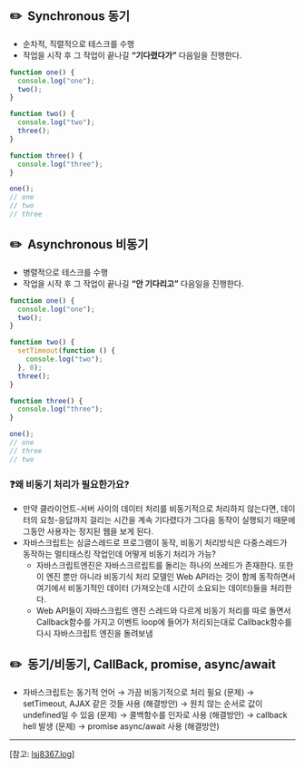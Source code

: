 ## ✏️  Synchronous 동기

- 순차적, 직렬적으로 테스크를 수행
- 작업을 시작 후 그 작업이 끝나길 **“기다렸다가”** 다음일을 진행한다.

```jsx
function one() {
  console.log("one");
  two();
}

function two() {
  console.log("two");
  three();
}

function three() {
  console.log("three");
}

one();
// one
// two
// three
```

## ✏️  Asynchronous 비동기

- 병렬적으로 테스크를 수행
- 작업을 시작 후 그 작업이 끝나길 **“안 기다리고”** 다음일을 진행한다.

```jsx
function one() {
  console.log("one");
  two();
}

function two() {
  setTimeout(function () {
    console.log("two");
  }, 0);
  three();
}

function three() {
  console.log("three");
}

one();
// one
// three
// two
```

### ❓왜 비동기 처리가 필요한가요?

- 만약 클라이언트-서버 사이의 데이터 처리를 비동기적으로 처리하지 않는다면, 데이터의 요청-응답까지 걸리는 시간을 계속 기다렸다가 그다음 동작이 실행되기 때문에 그동안 사용자는 정지된 웹을 보게 된다.
- 자바스크립트는 싱글스레드로 프로그램이 동작, 비동기 처리방식은 다중스레드가 동작하는 멀티태스킹 작업인데 어떻게 비동기 처리가 가능?
  - 자바스크립트엔진은 자바스크르립트를 돌리는 하나의 쓰레드가 존재한다. 또한 이 엔진 뿐만 아니라 비동기식 처리 모델인 Web API라는 것이 함께 동작하면서 여기에서 비동기적인 데이터 (가져오는데 시간이 소요되는 데이터)들을 처리한다.
  - Web API들이 자바스크립트 엔진 스레드와 다르게 비동기 처리를 따로 돌면서 Callback함수를 가지고 이벤트 loop에 들어가 처리되는대로 Callback함수를 다시 자바스크립트 엔진을 돌려보냄

## ✏️  동기/비동기, CallBack, promise, async/await

- 자바스크립트는 동기적 언어 → 가끔 비동기적으로 처리 필요 (문제) → setTimeout, AJAX 같은 것들 사용 (해결방안) → 원치 않는 순서로 값이 undefined일 수 있음 (문제) → 콜백함수를 인자로 사용 (해결방안) → callback hell 발생 (문제) → promise async/await 사용 (해결방안)

---

[참고: [lsj8367.log](https://velog.io/@lsj8367/Javascript-%EB%8F%99%EA%B8%B0%EC%99%80-%EB%B9%84%EB%8F%99%EA%B8%B0%EB%B0%A9%EC%8B%9D%EC%9D%98-%EC%B0%A8%EC%9D%B4%EC%A0%90)]
